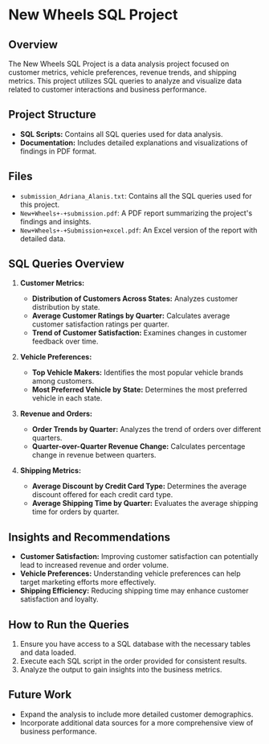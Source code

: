 # New Wheels SQL Project

## Overview

The New Wheels SQL Project is a data analysis project focused on customer metrics, vehicle preferences, revenue trends, and shipping metrics. This project utilizes SQL queries to analyze and visualize data related to customer interactions and business performance.

## Project Structure

- **SQL Scripts:** Contains all SQL queries used for data analysis.
- **Documentation:** Includes detailed explanations and visualizations of findings in PDF format.

## Files

- `submission_Adriana_Alanis.txt`: Contains all the SQL queries used for this project.
- `New+Wheels+-+submission.pdf`: A PDF report summarizing the project's findings and insights.
- `New+Wheels+-+Submission+excel.pdf`: An Excel version of the report with detailed data.

## SQL Queries Overview

1. **Customer Metrics:**
   - **Distribution of Customers Across States:** Analyzes customer distribution by state.
   - **Average Customer Ratings by Quarter:** Calculates average customer satisfaction ratings per quarter.
   - **Trend of Customer Satisfaction:** Examines changes in customer feedback over time.

2. **Vehicle Preferences:**
   - **Top Vehicle Makers:** Identifies the most popular vehicle brands among customers.
   - **Most Preferred Vehicle by State:** Determines the most preferred vehicle in each state.

3. **Revenue and Orders:**
   - **Order Trends by Quarter:** Analyzes the trend of orders over different quarters.
   - **Quarter-over-Quarter Revenue Change:** Calculates percentage change in revenue between quarters.

4. **Shipping Metrics:**
   - **Average Discount by Credit Card Type:** Determines the average discount offered for each credit card type.
   - **Average Shipping Time by Quarter:** Evaluates the average shipping time for orders by quarter.

## Insights and Recommendations

- **Customer Satisfaction:** Improving customer satisfaction can potentially lead to increased revenue and order volume.
- **Vehicle Preferences:** Understanding vehicle preferences can help target marketing efforts more effectively.
- **Shipping Efficiency:** Reducing shipping time may enhance customer satisfaction and loyalty.

## How to Run the Queries

1. Ensure you have access to a SQL database with the necessary tables and data loaded.
2. Execute each SQL script in the order provided for consistent results.
3. Analyze the output to gain insights into the business metrics.

## Future Work

- Expand the analysis to include more detailed customer demographics.
- Incorporate additional data sources for a more comprehensive view of business performance.

